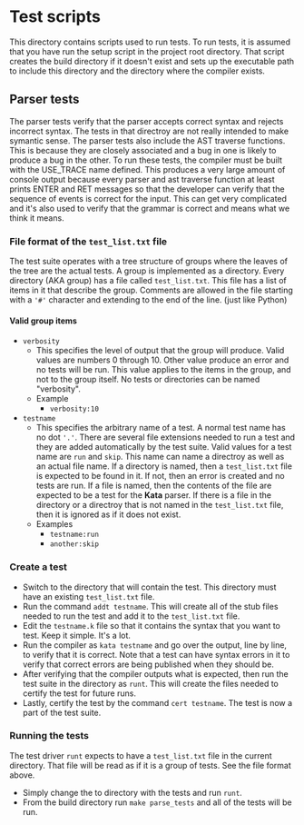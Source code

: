 # Test scripts
This directory contains scripts used to run tests. To run tests, it is assumed that you have run the setup script in the project root directory. That script creates the build directory if it doesn't exist and sets up the executable path to include this directory and the directory where the compiler exists.

## Parser tests
The parser tests verify that the parser accepts correct syntax and rejects incorrect syntax. The tests in that directroy are not really intended to make symantic sense. The parser tests also include the AST traverse functions. This is because they are closely associated and a bug in one is likely to produce a bug in the other. To run these tests, the compiler must be built with the USE_TRACE name defined. This produces a very large amount of console output because every parser and ast traverse function at least prints ENTER and RET messages so that the developer can verify that the sequence of events is correct for the input. This can get very complicated and it's also used to verify that the grammar is correct and means what we think it means.

### File format of the ```test_list.txt``` file
The test suite operates with a tree structure of groups where the leaves of the tree are the actual tests. A group is implemented as a directory. Every directory (AKA group) has a file called ```test_list.txt```. This file has a list of items in it that describe the group. Comments are allowed in the file starting with a ```'#'``` character and extending to the end of the line. (just like Python)

#### Valid group items
* ```verbosity``` 
  * This specifies the level of output that the group will produce. Valid values are numbers 0 through 10. Other value produce an error and no tests will be run. This value applies to the items in the group, and not to the group itself. No tests or directories can be named "verbosity".
  * Example
    * ```verbosity:10```
* ```testname```
  * This specifies the arbitrary name of a test. A normal test name has no dot ```'.'```. There are several file extensions needed to run a test and they are added automatically by the test suite. Valid values for a test name are ```run``` and ```skip```. This name can name a directroy as well as an actual file name. If a directory is named, then a ```test_list.txt``` file is expected to be found in it. If not, then an error is created and no tests are run. If a file is named, then the contents of the file are expected to be a test for the **Kata** parser. If there is a file in the directory or a directroy that is not named in the ```test_list.txt``` file, then it is ignored as if it does not exist.
  * Examples
    * ```testname:run```
    * ```another:skip```

### Create a test
* Switch to the directory that will contain the test. This directory must have an existing ``test_list.txt`` file.
* Run the command ```addt testname```. This will create all of the stub files needed to run the test and add it to the ``test_list.txt`` file.
* Edit the ``testname.k`` file so that it contains the syntax that you want to test. Keep it simple. It's a lot.
* Run the compiler as ```kata testname``` and go over the output, line by line, to verify that it is correct. Note that a test can have syntax errors in it to verify that correct errors are being published when they should be.
* After verifying that the compiler outputs what is expected, then run the test suite in the directory as ```runt```. This will create the files needed to certify the test for future runs.
* Lastly, certify the test by the command ```cert testname```. The test is now a part of the test suite.

### Running the tests
The test driver ```runt``` expects to have a ```test_list.txt``` file in the current directory. That file will be read as if it is a group of tests. See the file format above. 
* Simply change the to directory with the tests and run ```runt```.
* From the build directory run ```make parse_tests``` and all of the tests will be run.
